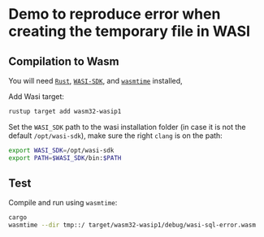 # Demo to reproduce error when creating the temporary file in WASI


## Compilation to Wasm

You will need [`Rust`](https://www.rust-lang.org/tools/install), [`WASI-SDK`](https://github.com/WebAssembly/wasi-sdk/releases), and [`wasmtime`](https://docs.wasmtime.dev/cli-install.html) installed, 

Add Wasi target:
```bash
rustup target add wasm32-wasip1
```

Set the `WASI_SDK` path to the wasi installation folder (in case it is not the default `/opt/wasi-sdk`), make sure the right `clang` is on the path:
```bash
export WASI_SDK=/opt/wasi-sdk
export PATH=$WASI_SDK/bin:$PATH
```

## Test

Compile and run using `wasmtime`:
```bash
cargo 
wasmtime --dir tmp::/ target/wasm32-wasip1/debug/wasi-sql-error.wasm
```
